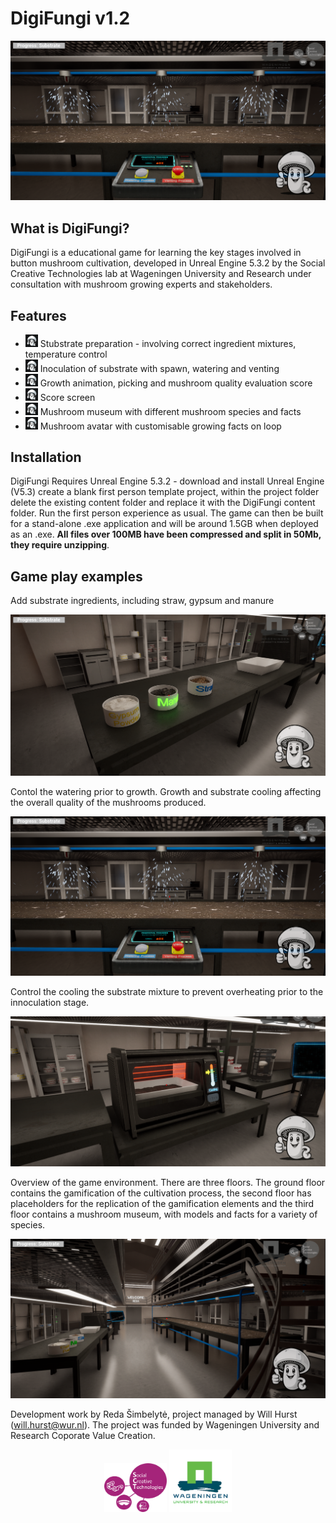# DigiFungi v1.2

![DigiFungi Visual Example](https://github.com/SCT-lab/DigiFungi/blob/main/images/Watering1.png)

## What is DigiFungi?
DigiFungi is a educational game for learning the key stages involved in button mushroom cultivation, developed in Unreal Engine 5.3.2 by the Social Creative Technologies lab at Wageningen University and Research under consultation with mushroom growing experts and stakeholders.

## Features
* <img src="https://github.com/SCT-lab/DigiFungi/blob/main/images/logo.png" width="20"> Stubstrate preparation - involving correct ingredient mixtures, temperature control
* <img src="https://github.com/SCT-lab/DigiFungi/blob/main/images/logo.png" width="20"> Inoculation of substrate with spawn, watering and venting
* <img src="https://github.com/SCT-lab/DigiFungi/blob/main/images/logo.png" width="20"> Growth animation, picking and mushroom quality evaluation score
* <img src="https://github.com/SCT-lab/DigiFungi/blob/main/images/logo.png" width="20"> Score screen
* <img src="https://github.com/SCT-lab/DigiFungi/blob/main/images/logo.png" width="20"> Mushroom museum with different mushroom species and facts
* <img src="https://github.com/SCT-lab/DigiFungi/blob/main/images/logo.png" width="20"> Mushroom avatar with customisable growing facts on loop

## Installation
DigiFungi Requires Unreal Engine 5.3.2 - download and install Unreal Engine (V5.3) create a blank first person template project, within the project folder delete the existing content folder and replace it with the DigiFungi content folder. Run the first person experience as usual. The game can then be built for a stand-alone .exe application and will be around 1.5GB when deployed as an .exe. **All files over 100MB have been compressed and split in 50Mb, they require unzipping**.

## Game play examples
Add substrate ingredients, including straw, gypsum and manure
<p align="center">
  <img src="https://github.com/SCT-lab/DigiFungi/blob/main/images/SubstrateMix.png" alt="DigiFungi Visual Example4" width="600">
</p>

Contol the watering prior to growth. Growth and substrate cooling affecting the overall quality of the mushrooms produced.
<p align="center">
  <img src="https://github.com/SCT-lab/DigiFungi/blob/main/images/Watering1.png" alt="DigiFungi Visual Example1" width="600">
</p>

Control the cooling the substrate mixture to prevent overheating prior to the innoculation stage.
<p align="center">
  <img src="https://github.com/SCT-lab/DigiFungi/blob/main/images/Cooling1.png" alt="DigiFungi Visual Example2" width="600">
</p>

Overview of the game environment. There are three floors. The ground floor contains the gamification of the cultivation process, the second floor has placeholders for the replication of the gamification elements and the third floor contains a mushroom museum, with models and facts for a variety of species.
<p align="center">
  <img src="https://github.com/SCT-lab/DigiFungi/blob/main/images/Scene.png" alt="DigiFungi Visual Example3" width="600">
</p>


Development work by Reda Šimbelytė, project managed by Will Hurst (will.hurst@wur.nl). The project was funded by Wageningen University and Research Coporate Value Creation.

<p align="center">
  <a href="https://www.linkedin.com/company/sct-lab"><img src="https://github.com/SCT-lab/DigiFungi/blob/main/images/SCT-WUR.png" alt="SCT Lab" width="100"></a>
  <a href="https://www.wur.nl/en.htm"><img src="https://github.com/SCT-lab/DigiFungi/blob/main/images/Wur-logo.png" alt="WUR" width="100"></a>
</p>







